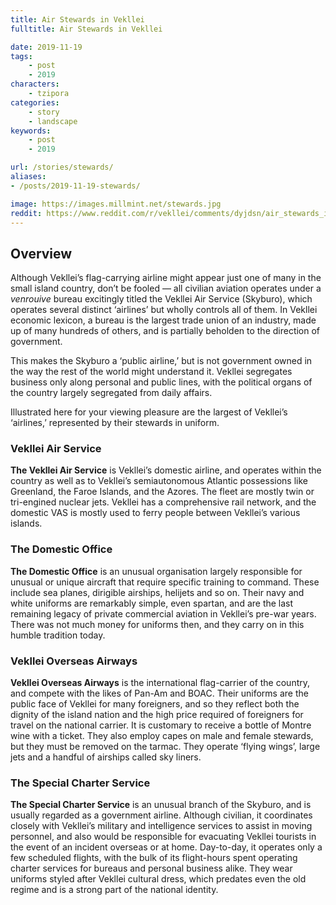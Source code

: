 ```yaml
---
title: Air Stewards in Vekllei
fulltitle: Air Stewards in Vekllei

date: 2019-11-19
tags:
    - post
    - 2019
characters:
    - tzipora
categories:
    - story
    - landscape
keywords:
    - post
    - 2019

url: /stories/stewards/
aliases:
- /posts/2019-11-19-stewards/

image: https://images.millmint.net/stewards.jpg
reddit: https://www.reddit.com/r/vekllei/comments/dyjdsn/air_stewards_in_vekllei/
---
```


## Overview
Although Vekllei’s flag-carrying airline might appear just one of many in the small island country, don’t be fooled — all civilian aviation operates under a *venrouive* bureau excitingly titled the Vekllei Air Service (Skyburo), which operates several distinct ‘airlines’ but wholly controls all of them. In Vekllei economic lexicon, a bureau is the largest trade union of an industry, made up of many hundreds of others, and is partially beholden to the direction of government.

This makes the Skyburo a ‘public airline,’ but is not government owned in the way the rest of the world might understand it. Vekllei segregates business only along personal and public lines, with the political organs of the country largely segregated from daily affairs.

Illustrated here for your viewing pleasure are the largest of Vekllei’s ‘airlines,’ represented by their stewards in uniform.

### Vekllei Air Service
**The Vekllei Air Service** is Vekllei’s domestic airline, and operates within the country as well as to Vekllei’s semiautonomous Atlantic possessions like Greenland, the Faroe Islands, and the Azores. The fleet are mostly twin or tri-engined nuclear jets. Vekllei has a comprehensive rail network, and the domestic VAS is mostly used to ferry people between Vekllei’s various islands.

### The Domestic Office
**The Domestic Office** is an unusual organisation largely responsible for unusual or unique aircraft that require specific training to command. These include sea planes, dirigible airships, helijets and so on. Their navy and white uniforms are remarkably simple, even spartan, and are the last remaining legacy of private commercial aviation in Vekllei’s pre-war years. There was not much money for uniforms then, and they carry on in this humble tradition today.

### Vekllei Overseas Airways
**Vekllei Overseas Airways** is the international flag-carrier of the country, and compete with the likes of Pan-Am and BOAC. Their uniforms are the public face of Vekllei for many foreigners, and so they reflect both the dignity of the island nation and the high price required of foreigners for travel on the national carrier. It is customary to receive a bottle of Montre wine with a ticket. They also employ capes on male and female stewards, but they must be removed on the tarmac. They operate ‘flying wings’, large jets and a handful of airships called sky liners.

### The Special Charter Service
**The Special Charter Service** is an unusual branch of the Skyburo, and is usually regarded as a government airline. Although civilian, it coordinates closely with Vekllei’s military and intelligence services to assist in moving personnel, and also would be responsible for evacuating Vekllei tourists in the event of an incident overseas or at home. Day-to-day, it operates only a few scheduled flights, with the bulk of its flight-hours spent operating charter services for bureaus and personal business alike. They wear uniforms styled after Vekllei cultural dress, which predates even the old regime and is a strong part of the national identity.

